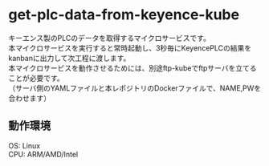 # get-plc-data-from-keyence-kube

キーエンス製のPLCのデータを取得するマイクロサービスです。  
本マイクロサービスを実行すると常時起動し、3秒毎にKeyencePLCの結果をkanbanに出力して次工程に渡します。  
本マイクロサービスを動作させるためには、別途ftp-kubeでftpサーバを立てることが必要です。  
（サーバ側のYAMLファイルと本レポジトリのDockerファイルで、NAME,PWを合わせます）  

## 動作環境  

OS: Linux  
CPU: ARM/AMD/Intel  

